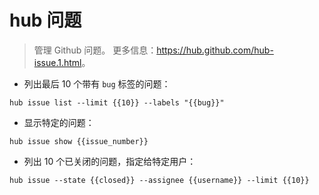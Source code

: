 # hub 问题

> 管理 Github 问题。
> 更多信息：<https://hub.github.com/hub-issue.1.html>。

- 列出最后 10 个带有 `bug` 标签的问题：

`hub issue list --limit {{10}} --labels "{{bug}}"`

- 显示特定的问题：

`hub issue show {{issue_number}}`

- 列出 10 个已关闭的问题，指定给特定用户：

`hub issue --state {{closed}} --assignee {{username}} --limit {{10}}`
